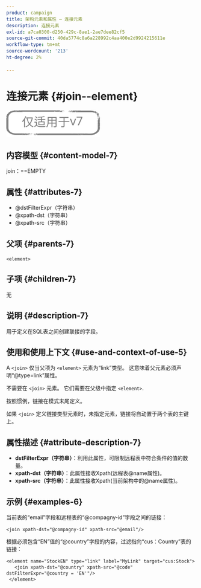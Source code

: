 ```yaml
---
product: campaign
title: 架构元素和属性 — 连接元素
description: 连接元素
exl-id: a7ca0300-d250-429c-8ae1-2ae7dee82cf5
source-git-commit: 40da5774c8a6a228992c4aa400e2d9924215611e
workflow-type: tm+mt
source-wordcount: '213'
ht-degree: 2%

---
```


# 连接元素 {#join--element}

![](../../../assets/v7-only.svg)

## 内容模型 {#content-model-7}

join：==EMPTY

## 属性 {#attributes-7}

* @dstFilterExpr（字符串）
* @xpath-dst（字符串）
* @xpath-src（字符串）

## 父项 {#parents-7}

`<element>`

## 子项 {#children-7}

无

## 说明 {#description-7}

用于定义在SQL表之间创建联接的字段。

## 使用和使用上下文 {#use-and-context-of-use-5}

A `<join>`  仅当父项为  `<element>`  元素为“link”类型。 这意味着父元素必须声明“@type=link”属性。

不需要在 `<join>`  元素。 它们需要在父级中指定  `<element>`.

按照惯例，链接在模式末尾定义。

如果 `<join>` 定义链接类型元素时，未指定元素，链接将自动置于两个表的主键上。

## 属性描述 {#attribute-description-7}

* **dstFilterExpr（字符串）**：利用此属性，可限制远程表中符合条件的值的数量。
* **xpath-dst（字符串）**：此属性接收Xpath(远程表@name属性)。
* **xpath-src（字符串）**：此属性接收Xpath(当前架构中的@name属性)。

## 示例 {#examples-6}

当前表的“email”字段和远程表的“@compagny-id”字段之间的链接：

```
<join xpath-dst="@compagny-id" xpath-src="@email"/>
```

根据必须包含“EN”值的“@country”字段的内容，过滤指向“cus：Country”表的链接：

```
<element name="StockEN" type="link" label="MyLink" target="cus:Stock">
   <join xpath-dst="@country" xpath-src="@code" dstFilterExpr="@country = 'EN'"/>
 </element>
```
